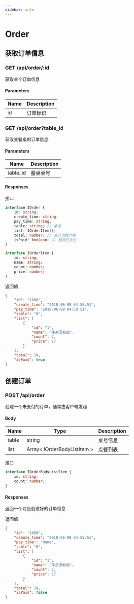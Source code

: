 ```yaml
---
sidebar: auto
---
```


# Order

## 获取订单信息

### GET /api/order/:id

获取某个订单信息

#### Parameters
| Name          | Description           |
| ------------- | --------------------- |
| id            | 订单标识               |



### GET /api/order?table_id

获取某餐桌的订单信息

#### Parameters

| Name     | Description |
| -------- | ----------- |
| table_id | 餐桌桌号    |



#### Responses

接口
```typescript
interface IOrder {
    id: string;
    create_time: string;
    pay_time: string;
    table: string; // 桌号
    list: IOrderItem[];
    total: number; // 合计消费价格
    isPaid: boolean; // 是否已支付
}

interface IOrderItem {
    id: string;
    name: string;
    count: number;
    price: number;
}
```

返回值
```json
{
    "id": "1080",
    "create_time": "2018-06-08 04:58:51",
    "pay_time": "2018-06-09 04:58:51",
    "table": "8",
    "list": [
        {
            "id": "1",
            "name": "牛杂汤粉面",
            "count": 2,
            "price": 17
        }
    ],
    "total": 34,
    "isPaid": true
}
```









## 创建订单

### POST /api/order

创建一个未支付的订单，通常由客户端发起

#### Body
| Name          | Type                        | Description           |
| ------------- | ----------------            | --------------------- |
| table         | string                      | 桌号信息               |
| list          | Array< IOrderBodyListItem > | 点餐列表               |

接口
```typescript
interface IOrderBodyListItem {
    id: string;
    count: number;
}
```

#### Responses

返回一个对应创建好的订单信息

返回值
```json
{
    "id": "1090",
    "create_time": "2018-06-08 04:58:51",
    "pay_time": "None",
    "table": "8",
    "list": [
        {
            "id": "1",
            "name": "牛杂汤粉面",
            "count": 2,
            "price": 17
        }
    ],
    "total": 34,
    "isPaid": false
}
```
